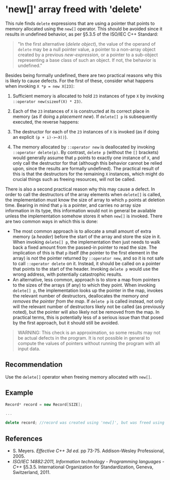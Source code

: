 # 'new[]' array freed with 'delete'
This rule finds `delete` expressions that are using a pointer that points to memory allocated using the `new[]` operator. This should be avoided since it results in undefined behavior, as per &sect;5.3.5 of the ISO/IEC C++ Standard:

> "In the first alternative (*delete object*), the value of the operand of `delete` may be a null pointer value, a pointer to a non-array object created by a previous *new-expression*, or a pointer to a sub-object representing a base class of such an object. If not, the behavior is undefined."

Besides being formally undefined, there are two practical reasons why this is likely to cause defects. For the first of these, consider what happens when invoking `X *p = new X[23]`:

1. Sufficient memory is allocated to hold `23` instances of type `X` by invoking `::operator new(sizeof(X) * 23)`.
1. Each of the `23` instances of `X` is constructed at its correct place in memory (as if doing a *placement new*).
If `delete[] p` is subsequently executed, the reverse happens:

1. The destructor for each of the `23` instances of `X` is invoked (as if doing an explicit `(p + i)->~X()`).
1. The memory allocated by `::operator new` is deallocated by invoking `::operator delete(p)`.
By contrast, `delete p` (without the `[]` brackets) would generally assume that `p` points to exactly one instance of `X`, and only call the destructor for that (although this behavior cannot be relied upon, since the results are formally undefined). The practical result of this is that the destructors for the remaining `X` instances, which might do crucial things such as freeing resources, will not be called.

There is also a second practical reason why this may cause a defect. In order to call the destructors of the array elements when `delete[]` is called, the implementation must know the size of array to which `p` points at deletion time. Bearing in mind that `p` is a pointer, and carries no array size information in its type, this information would not in general be available unless the implementation somehow stores it when `new[]` is invoked. There are two common ways in which this is done:

* The most common approach is to allocate a small amount of extra memory (a *header*) before the start of the array and store the size in it. When invoking `delete[] p`, the implementation then just needs to walk back a fixed amount from the passed-in pointer to read the size. The implication of this is that `p` itself (the pointer to the first element in the array) is *not* the pointer returned by `::operator new`, and so it is not safe to call `::operator delete` on it. Instead, it should be called on a pointer that points to the start of the header. Invoking `delete p` would use the wrong address, with potentially catastrophic results.
* An alternative, less common, approach is to store a map from pointers to the sizes of the arrays (if any) to which they point. When invoking `delete[] p`, the implementation looks up the pointer in the map, invokes the relevant number of destructors, deallocates the memory *and removes the pointer from the map*. If `delete p` is called instead, not only will the relevant number of destructors likely not be called (as previously noted), but the pointer will also likely not be removed from the map. In practical terms, this is potentially less of a serious issue than that posed by the first approach, but it should still be avoided.
> WARNING: This check is an approximation, so some results may not be actual defects in the program. It is not possible in general to compute the values of pointers without running the program with all input data.

## Recommendation
Use the `delete[]` operator when freeing memory allocated with `new[]`.


## Example

```cpp
Record* record = new Record[SIZE];

...

delete record; //record was created using 'new[]', but was freed using 'delete'

```

## References
* S. Meyers. *Effective C++ 3d ed.* pp 73-75. Addison-Wesley Professional, 2005.
* *ISO/IEC 14882:2011, Information technology - Programming languages - C++* &sect;5.3.5. International Organization for Standardization, Geneva, Switzerland, 2011.
